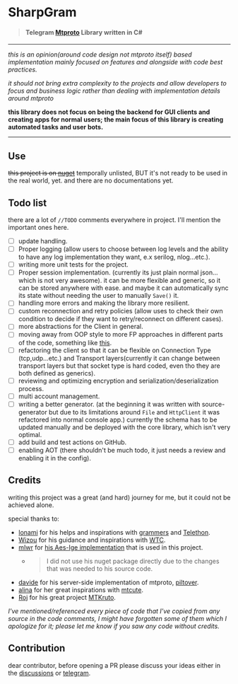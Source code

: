 # SharpGram

> #### Telegram [Mtproto](https://core.telegram.org/mtproto) Library written in C#

***
*this is an opinion(around code design not mtproto itself) based implementation mainly
focused on features and alongside with code best practices.*

*it should not bring extra complexity to the projects and allow developers to focus and business logic rather than dealing with
implementation details around mtproto*

**this library does not focus on being the backend for GUI clients and creating apps for normal users;
the main focus of this library is creating automated tasks and user bots.**

***
## Use

~~this project is on [nuget](https://www.nuget.org/packages/SharpGram/)~~ temporally unlisted, BUT it's not ready to be used in the real world, yet.
and there are no documentations yet.

## Todo list

there are a lot of `//TODO` comments everywhere in project. I'll mention the important ones here.

- [ ] update handling.
- [ ] Proper logging (allow users to choose between log levels and the ability to have any log implementation they want, e.x serilog, nlog...etc.).
- [ ] writing more unit tests for the project.
- [ ] Proper session implementation. (currently its just plain normal json... which is not very awesome). it can be more flexible and generic, so it can be stored anywhere with ease. and maybe it can automatically sync its state without needing the user to manually `Save()` it.
- [ ] handling more errors and making the library more resilient.
- [ ] custom reconnection and retry policies (allow uses to check their own condition to decide if they want to retry/reconnect on different cases).
- [ ] more abstractions for the Client in general.
- [ ] moving away from OOP style to more FP approaches in different parts of the code, something like [this](https://github.com/MrAliSalehi/WTelegramClient.Abstractions.Types).
- [ ] refactoring the client so that it can be flexible on Connection Type (tcp,udp...etc.) and Transport layers(currently it can change between transport layers but that socket type is hard coded, even tho they are both defined as generics).
- [ ] reviewing and optimizing encryption and serialization/deserialization process.
- [ ] multi account management.
- [ ] writing a better generator. (at the beginning it was written with source-generator but due to its limitations around `File` and `HttpClient` it was refactored into normal console app.) currently the schema has to be updated manually and be deployed with the core library, which isn't very optimal.
- [ ] add build and test actions on GitHub.
- [ ] enabling AOT (there shouldn't be much todo, it just needs a review and enabling it in the config).
## Credits

writing this project was a great (and hard) journey for me, but it could not be achieved alone.

special thanks to:
- [lonami](https://github.com/lonami/) for his helps and inspirations with [grammers](https://github.com/Lonami/grammers) and [Telethon](https://github.com/LonamiWebs/Telethon).
- [Wizou](https://github.com/wiz0u/) for his guidance and inspirations with [WTC](https://github.com/wiz0u/WTelegramClient).
- [mIwr](https://github.com/mIwr) for [his Aes-Ige implementation](https://github.com/mIwr/AesIge) that is used in this project.
  - > I did not use his nuget package directly due to the changes that was needed to his source code. 
- [davide](https://github.com/davidegalilei/piltover) for his server-side implementation of mtproto, [piltover](https://github.com/davidegalilei/piltover).
- [alina](https://github.com/teidesu) for her great inspirations with [mtcute](https://github.com/mtcute/mtcute).
- [Roj](https://github.com/rojvv) for his great project [MTKruto](https://github.com/MTKruto/MTKruto).


*I've mentioned/referenced every piece of code that I've copied from any source in the code comments,
I might have forgotten some of them which I apologize for it; please let me know if you saw any code without credits.*

## Contribution

dear contributor, before opening a PR please discuss your ideas either in the [discussions](https://github.com/MrAliSalehi/SharpGram/discussions/new/choose) or [telegram](https://t.me/the_alisalehi).
